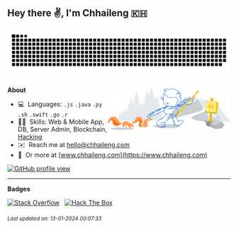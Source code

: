 <!-- START OF README -->
## Hey there ✌️, I'm Chhaileng 🇰🇭

<picture>
  <source media="(prefers-color-scheme: dark)" srcset="assets/github-snake-dark.svg" />
  <source media="(prefers-color-scheme: light)" srcset="assets/github-snake.svg" />
  <img alt="github-snake" src="assets/github-snake.svg" />
</picture>

<a href="https://github.com/chhaileng"><img width="55%" align="right" alt="Github Artwork" src="assets/git-header.svg"/></a>

**About**

- 💻 ​ ​Languages: `.js` `.java` `.py` `.sh` `.swift` `.go` `.r`
- 👨‍💻 ​ ​Skills: Web & Mobile App, DB, Server Admin, Blockchain, [Hacking](http://www.hackthebox.eu/badge/image/16311)
- ✉️ ​ ​Reach me at hello@chhaileng.com
- 🔗  ​ ​Or more at [www.chhaileng.com](https://www.chhaileng.com)

<a href="https://github.com/chhaileng"><img src="https://serverless.api.chhaileng.com/api/gh-profile-view.svg" alt="GitHub profile view" title="GitHub profile view"></a>

---

**Badges**

<a href="https://stackoverflow.com/users/7496198/chhaileng"><img src="https://stackoverflow.com/users/flair/7496198.png" width="208" height="58" alt="Stack Overflow" title="Stack Overflow"></a>&nbsp;&nbsp;
<a href="https://www.hackthebox.eu/profile/16311"><img height="58" src="http://www.hackthebox.eu/badge/image/16311" alt="Hack The Box" title="Hack The Box"></a>

<!-- START OF UPDATED TIMESTAMP -->
<sub>*Last updated on: 13-01-2024 00:07:33*</sub>
<!-- END OF UPDATED TIMESTAMP -->
<!-- END OF README -->
